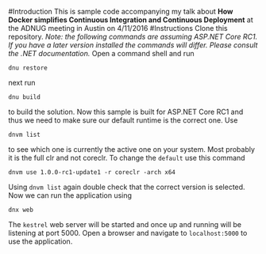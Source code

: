 #Introduction
This is sample code accompanying my talk about **How Docker simplifies Continuous Integration and Continuous Deployment** at the ADNUG meeting in Austin on 4/11/2016
#Instructions
Clone this repository. 
*Note: the following commands are assuming ASP.NET Core RC1. If you have a later version installed the commands will differ. Please consult the .NET documentation.*
Open a command shell and run

`dnu restore`

next run

`dnu build`

to build the solution. 
Now this sample is built for ASP.NET Core RC1 and thus we need to make sure our default runtime is the correct one. Use 

`dnvm list`

to see which one is currently the active one on your system. Most probably it is the full clr and not coreclr. To change the `default` use this command

`dnvm use 1.0.0-rc1-update1 -r coreclr -arch x64`

Using `dnvm list` again double check that the correct version is selected.
Now we can run the application using

`dnx web`

The `kestrel` web server will be started and once up and running will be listening at port 5000. Open a browser and navigate to `localhost:5000` to use the application.


